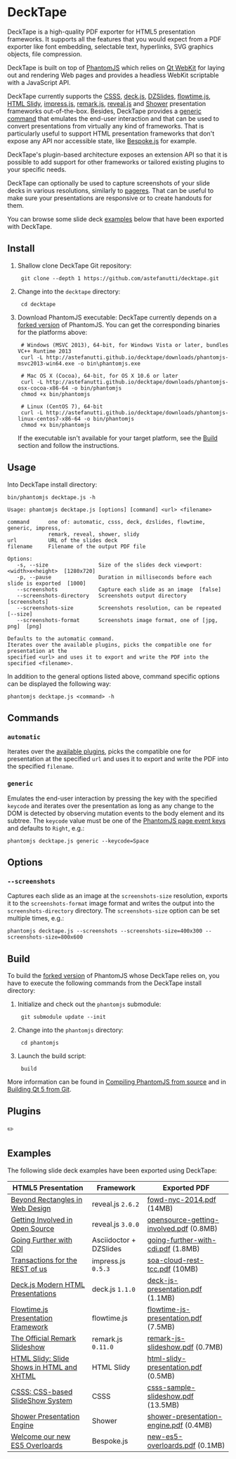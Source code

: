 # DeckTape

DeckTape is a high-quality PDF exporter for HTML5 presentation frameworks. It supports all the features that you would expect from a PDF exporter like font embedding, selectable text, hyperlinks, SVG graphics objects, file compression.

DeckTape is built on top of [PhantomJS](http://phantomjs.org) which relies on [Qt WebKit](https://wiki.qt.io/Qt_WebKit) for laying out and rendering Web pages and provides a headless WebKit scriptable with a JavaScript API.

DeckTape currently supports the [CSSS](http://leaverou.github.io/csss/), [deck.js](http://imakewebthings.com/deck.js/), [DZSlides](http://paulrouget.com/dzslides/), [flowtime.js](http://flowtime-js.marcolago.com), [HTML Slidy](http://www.w3.org/Talks/Tools/), [impress.js](http://impress.github.io/impress.js), [remark.js](http://remarkjs.com), [reveal.js](http://lab.hakim.se/reveal-js) and [Shower](http://shwr.me/) presentation frameworks out-of-the-box. Besides, DeckTape provides a [generic command](#generic) that emulates the end-user interaction and that can be used to convert presentations from virtually any kind of frameworks. That is particularly useful to support HTML presentation frameworks that don't expose any API nor accessible state, like [Bespoke.js](https://github.com/markdalgleish/bespoke.js) for example.

DeckTape's plugin-based architecture exposes an extension API so that it is possible to add support for other frameworks or tailored existing plugins to your specific needs.

DeckTape can optionally be used to capture screenshots of your slide decks in various resolutions, similarly to [pageres](https://github.com/sindresorhus/pageres). That can be useful to make sure your presentations are responsive or to create handouts for them.

You can browse some slide deck [examples](#examples) below that have been exported with DeckTape.

## Install

1. Shallow clone DeckTape Git repository:

        git clone --depth 1 https://github.com/astefanutti/decktape.git

2. Change into the `decktape` directory:

        cd decktape

3. Download PhantomJS executable: DeckTape currently depends on a [forked version](https://github.com/astefanutti/phantomjs/commits/decktape) of PhantomJS. You can get the corresponding binaries for the platforms above:

        # Windows (MSVC 2013), 64-bit, for Windows Vista or later, bundles VC++ Runtime 2013
        curl -L http://astefanutti.github.io/decktape/downloads/phantomjs-msvc2013-win64.exe -o bin\phantomjs.exe

        # Mac OS X (Cocoa), 64-bit, for OS X 10.6 or later
        curl -L http://astefanutti.github.io/decktape/downloads/phantomjs-osx-cocoa-x86-64 -o bin/phantomjs
        chmod +x bin/phantomjs

        # Linux (CentOS 7), 64-bit
        curl -L http://astefanutti.github.io/decktape/downloads/phantomjs-linux-centos7-x86-64 -o bin/phantomjs
        chmod +x bin/phantomjs

    If the executable isn't available for your target platform, see the [Build](#build) section and follow the instructions.

## Usage

Into DeckTape install directory:

```
bin/phantomjs decktape.js -h

Usage: phantomjs decktape.js [options] [command] <url> <filename>

command      one of: automatic, csss, deck, dzslides, flowtime, generic, impress,
             remark, reveal, shower, slidy
url          URL of the slides deck
filename     Filename of the output PDF file

Options:
   -s, --size                Size of the slides deck viewport: <width>x<height>  [1280x720]
   -p, --pause               Duration in milliseconds before each slide is exported  [1000]
   --screenshots             Capture each slide as an image  [false]
   --screenshots-directory   Screenshots output directory  [screenshots]
   --screenshots-size        Screenshots resolution, can be repeated  [--size]
   --screenshots-format      Screenshots image format, one of [jpg, png]  [png]

Defaults to the automatic command.
Iterates over the available plugins, picks the compatible one for presentation at the
specified <url> and uses it to export and write the PDF into the specified <filename>.
```

In addition to the general options listed above, command specific options can be displayed the following way:

```
phantomjs decktape.js <command> -h
```

## Commands

### `automatic`

Iterates over the [available plugins](/plugins), picks the compatible one for presentation at the specified `url` and uses it to export and write the PDF into the specified `filename`.

### `generic`

Emulates the end-user interaction by pressing the key with the specified `keycode` and iterates over the presentation as long as any change to the DOM is detected by observing mutation events to the body element and its subtree. The `keycode` value must be one of the [PhantomJS page event keys](https://github.com/ariya/phantomjs/blob/cab2635e66d74b7e665c44400b8b20a8f225153a/src/modules/webpage.js#L329) and defaults to `Right`, e.g.:

```
phantomjs decktape.js generic --keycode=Space
```

## Options

### `--screenshots`

Captures each slide as an image at the `screenshots-size` resolution, exports it to the `screenshots-format` image format and writes the output into the `screenshots-directory` directory. The `screenshots-size` option can be set multiple times, e.g.:

```
phantomjs decktape.js --screenshots --screenshots-size=400x300 --screenshots-size=800x600
```

## Build

To build the [forked version](https://github.com/astefanutti/phantomjs/commits/decktape) of PhantomJS whose DeckTape relies on, you have to execute the following commands from the DeckTape install directory:

1. Initialize and check out the `phantomjs` submodule:

        git submodule update --init

2. Change into the `phantomjs` directory:

        cd phantomjs

3. Launch the build script:

        build

More information can be found in [Compiling PhantomJS from source](http://phantomjs.org/build.html) and in [Building Qt 5 from Git](https://wiki.qt.io/Building_Qt_5_from_Git).

## Plugins

:pencil2:

## Examples

The following slide deck examples have been exported using DeckTape:

| HTML5 Presentation                                                   | Framework              | Exported PDF                                |
| -------------------------------------------------------------------- | ---------------------- | ------------------------------------------- |
| [Beyond Rectangles in Web Design][fowd-nyc-2014]                     | reveal.js `2.6.2`      | [fowd-nyc-2014.pdf][] (14MB)                |
| [Getting Involved in Open Source][opensource-getting-involved]       | reveal.js `3.0.0`      | [opensource-getting-involved.pdf][] (0.8MB) |
| [Going Further with CDI][going-further-with-cdi]                     | Asciidoctor + DZSlides | [going-further-with-cdi.pdf][] (1.8MB)      |
| [Transactions for the REST of us][soa-cloud-rest-tcc]                | impress.js `0.5.3`     | [soa-cloud-rest-tcc.pdf][] (10MB)           |
| [Deck.js Modern HTML Presentations][deck-js-presentation]            | deck.js `1.1.0`        | [deck-js-presentation.pdf][] (1.1MB)        |
| [Flowtime.js Presentation Framework][flowtime-js-presentation]       | flowtime.js            | [flowtime-js-presentation.pdf][] (7.5MB)    |
| [The Official Remark Slideshow][remark-js-slideshow]                 | remark.js `0.11.0`     | [remark-js-slideshow.pdf][] (0.7MB)         |
| [HTML Slidy: Slide Shows in HTML and XHTML][html-slidy-presentation] | HTML Slidy             | [html-slidy-presentation.pdf][] (0.5MB)     |
| [CSSS: CSS-based SlideShow System][csss-sample-slideshow]            | CSSS                   | [csss-sample-slideshow.pdf][] (13.5MB)      |
| [Shower Presentation Engine][shower-presentation-engine]             | Shower                 | [shower-presentation-engine.pdf][] (0.4MB)  |
| [Welcome our new ES5 Overloards][new-es5-overloards]                 | Bespoke.js             | [new-es5-overloards.pdf][] (0.1MB)          |

[fowd-nyc-2014]: http://razvancaliman.com/fowd-nyc-2014
[fowd-nyc-2014.pdf]: https://astefanutti.github.io/decktape/examples/fowd-nyc-2014.pdf
[opensource-getting-involved]:http://artificer.jboss.org/slides/general/opensource-getting-involved.html
[opensource-getting-involved.pdf]: https://astefanutti.github.io/decktape/examples/opensource-getting-involved.pdf
[going-further-with-cdi]: http://astefanutti.github.io/further-cdi
[going-further-with-cdi.pdf]: https://astefanutti.github.io/decktape/examples/going-further-with-cdi.pdf
[soa-cloud-rest-tcc]: http://www.inf.usi.ch/faculty/pautasso/talks/2012/soa-cloud-rest-tcc/rest-tcc.html
[soa-cloud-rest-tcc.pdf]: https://astefanutti.github.io/decktape/examples/soa-cloud-rest-tcc.pdf
[deck-js-presentation]: http://imakewebthings.com/deck.js/
[deck-js-presentation.pdf]: https://astefanutti.github.io/decktape/examples/deck-js-presentation.pdf
[flowtime-js-presentation]: http://flowtime-js.marcolago.com
[flowtime-js-presentation.pdf]: https://astefanutti.github.io/decktape/examples/flowtime-js-presentation.pdf
[remark-js-slideshow]: http://remarkjs.com
[remark-js-slideshow.pdf]: https://astefanutti.github.io/decktape/examples/remark-js-slideshow.pdf
[html-slidy-presentation]: http://www.w3.org/Talks/Tools/Slidy/
[html-slidy-presentation.pdf]: https://astefanutti.github.io/decktape/examples/html-slidy-presentation.pdf
[csss-sample-slideshow]: http://leaverou.github.io/csss/
[csss-sample-slideshow.pdf]: https://astefanutti.github.io/decktape/examples/csss-sample-slideshow.pdf
[shower-presentation-engine]: http://shwr.me/?full
[shower-presentation-engine.pdf]: https://astefanutti.github.io/decktape/examples/shower-presentation-engine.pdf
[new-es5-overloards]: http://mikemaccana.github.io/rejectjs2013/
[new-es5-overloards.pdf]: https://astefanutti.github.io/decktape/examples/new-es5-overloards.pdf
